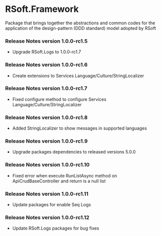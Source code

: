 # RSoft.Framework
Package that brings together the abstractions and common codes for the application of the design-pattern (DDD standard) model adopted by RSoft

### Release Notes version 1.0.0-rc1.5
- Upgrade RSoft.Logs to 1.0.0-rc1.7

### Release Notes version 1.0.0-rc1.6
- Create extensions to Services Language/Culture/StringLocalizer

### Release Notes version 1.0.0-rc1.7
- Fixed configure method to configure Services Language/Culture/StringLocalizer

### Release Notes version 1.0.0-rc1.8
- Added StringLocalizer to show messages in supported languages

### Release Notes version 1.0.0-rc1.9
- Upgrade packages dependencies to released versions 5.0.0

### Release Notes version 1.0.0-rc1.10
- Fixed error when execute RunListAsync method on ApiCrudBaseController and return is a null list

### Release Notes version 1.0.0-rc1.11
- Update packages for enable Seq Logs

### Release Notes version 1.0.0-rc1.12
- Update RSoft.Logs packages for bug fixes